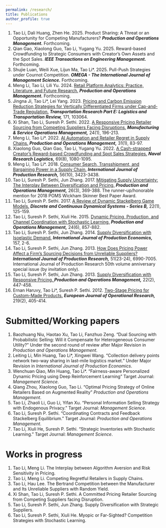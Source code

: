 ```yaml
---
permalink: /research/
title: Publications
author_profile: true
---
```


1. Tao Li, Dali Huang, Zhen He. 2025. Product Sharing: A Threat or an Opportunity for Competing Manufacturers? <b><i>Production and Operations Management.</i></b> Forthcoming.
2. Qian Gao, Xiaolong Guo, Tao Li, Yugang Yu. 2025. Reward-based Crowdfunding to Strategic Consumers with Creator’s Own Assets and the Spot Sales. <b><i>IEEE Transactions on Engineering Management.</i></b> Forthcoming.
3. Shujie Luan, Weili Xue, Lijun Ma, Tao Li*. 2025. Pull-Push Strategies under Cournot Competition. <b><i>OMEGA - The International Journal of Management Science.</i></b> Forthcoming. 
4. Meng Li, Tao Li, Lili Yu. 2024. <a href="https://journals.sagepub.com/doi/abs/10.1177/10591478241238972">Retail Platform Analytics: Practice, Literature, and Future Research.</a> <b><i>Production and Operations Management.</i></b> Forthcoming.
5. Jingna Ji, Tao Li*, Lei Yang. 2023. <a href="https://www.sciencedirect.com/science/article/abs/pii/S1366554523000522">Pricing and Carbon Emission Reduction Strategies for Vertically Differentiated Firms under Cap-and-Trade Regulation.</a> <b><i>Transportation Research Part E: Logistics and Transportation Review,</i></b> 171, 103064.
6. Xi Shan, Tao Li, Suresh P. Sethi. 2022. <a href="https://pubsonline.informs.org/doi/abs/10.1287/msom.2020.0934">A Responsive Pricing Retailer Sourcing from Competing Suppliers Facing Disruptions.</a> <b><i>Manufacturing & Service Operations Management,</i></b> 24(1), 196-213.
7. Meng Li, Tao Li*. 2022. <a href="https://journals.sagepub.com/doi/abs/10.1111/poms.13498">AI Automation and Retailer Regret in Supply Chains.</a> <b><i>Production and Operations Management,</i></b> 31(1), 83-97.
8. Xiaolong Guo, Qian Gao, Tao Li, Yugang Yu. 2022. <a href="https://onlinelibrary.wiley.com/doi/abs/10.1002/nav.22077">A Cash-strapped Creator’s Reward-based Crowdfunding and Spot Sales Strategies.</a> <b><i>Naval Research Logistics,</i></b> 69(8), 1080-1095.
9. Meng Li, Tao Li*. 2018. <a href="https://www.tandfonline.com/doi/abs/10.1080/00207543.2017.1326644">Consumer Search, Transshipment, and Bargaining Power in a Supply Chain.</a> <b><i>International Journal of Production Research,</i></b> 56(10), 3423-3438.
10. Tao Li, Suresh P. Sethi, Jun Zhang. 2017. <a href="https://journals.sagepub.com/doi/abs/10.1111/poms.12656">Mitigating Supply Uncertainty: The Interplay Between Diversification and Pricing.</a> <b><i>Production and Operations Management,</i></b> 26(3), 369-388. The runner-up/honorable mention for 2018 POMS Wickham Skinner Best Paper Award.
11. Tao Li, Suresh P. Sethi. 2017. <a href="https://www.semanticscholar.org/paper/A-review-of-dynamic-Stackelberg-game-models-Li-Sethi/ba9d64c30bcc311e583c0da9d2e60af0a7628dce?p2df">A Review of Dynamic Stackelberg Game Models.</a> <b><i>Discrete and Continuous Dynamical Systems - Series B,</i></b> 22(1), 125-159.
12. Tao Li, Suresh P. Sethi, Xiuli He. 2015. <a href="https://journals.sagepub.com/doi/abs/10.1111/poms.12320">Dynamic Pricing, Production, and Channel Coordination with Stochastic Learning.</a> <b><i>Production and Operations Management,</i></b> 24(6), 857-882.
13. Tao Li, Suresh P. Sethi, Jun Zhang. 2014. <a href="https://www.sciencedirect.com/science/article/abs/pii/S092552731400231X">Supply Diversification with Isoelastic Demand.</a> <b><i>International Journal of Production Economics,</i></b> 157, 2-6.
14. Tao Li, Suresh P. Sethi, Jun Zhang. 2013. <a href="https://www.tandfonline.com/doi/abs/10.1080/00207543.2013.849826">How Does Pricing Power Affect a Firm’s Sourcing Decisions from Unreliable Suppliers?</a> <b><i>International Journal of Production Research,</i></b> 51(23-24), 6990-7005. International Journal of Production Research 50th volume anniversary special issue (by invitation only).
15. Tao Li, Suresh P. Sethi, Jun Zhang. 2013. <a href="https://onlinelibrary.wiley.com/doi/abs/10.1111/j.1937-5956.2012.01369.x">Supply Diversification with Responsive Pricing. </a> <b><i>Production and Operations Management,</i></b> 22(2), 447-458.
16. Ernan Haruvy, Tao Li*, Suresh P. Sethi. 2012. <a href="https://www.sciencedirect.com/science/article/abs/pii/S0377221711011040">Two-Stage Pricing for Custom-Made Products.</a> <b><i> European Journal of Operational Research,</i></b> 219(2), 405-414.


Submitted/Working papers
======
1. Baozhuang Niu, Haotao Xu, Tao Li, Fanzhuo Zeng. “Dual Sourcing with Probabilistic Selling: Will it Compensate for Heterogeneous Consumer Utility?” Under the second round of review after Major Revision in <i>Production and Operations Management</i>.
2. Leiting Li, Min Huang, Tao Li*, Xingwei Wang. “Collection delivery points network two-way sharing in last-mile logistics market.” Under Major Revision in <i>International Journal of Production Economics</i>. 
3. Wenchuan Qiao, Min Huang, Tao Li*. “Fairness-aware Personalized Dynamic Pricing using Deep Reinforcement Learning” Target Journal: <i>Management Science</i>.
4. Qiang Zhou, Xiaolong Guo, Tao Li. “Optimal Pricing Strategy of Online Retailers Based on Augmented Reality” <i>Production and Operations Management</i>.
5. Tao Li, Zhaoli Li, Guo Li, Yifan Xu. “Personal Information Selling Strategy with Endogenous Privacy.” Target Journal: <i>Management Science</i>.
6. Tao Li, Suresh P. Sethi. “Coordinating Contracts and Feedback Stackelberg Equilibrium.” Target Journal: <i>Production and Operations Management</i>.
7. Tao Li, Xiuli He, Suresh P. Sethi. “Strategic Inventories with Stochastic Learning.” Target Journal: <i>Management Science</i>.

Works in progress
======
1.  Tao Li, Meng Li. The Interplay between Algorithm Aversion and Risk Sensitivity in Pricing.
2. Tao Li, Meng Li. Competing Regretful Retailers in Supply Chains.
3. Tao Li, Hau Lee. The Bertrand Competition between the Manufacturer and Its Unreliable Suppliers
with Random Yield.
4. Xi Shan, Tao Li, Suresh P. Sethi. A Committed Pricing Retailer Sourcing from Competing Suppliers
facing Disruption.
5. Tao Li, Suresh P. Sethi, Jun Zhang. Supply Diversification with Strategic Suppliers.
6. Tao Li, Suresh P. Sethi, Xiuli He. Myopic or Far-Sighted? Competition Strategies with Stochastic
Learning.
